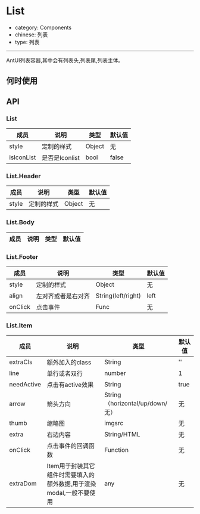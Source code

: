 # List

- category: Components
- chinese: 列表
- type: 列表

---

AntUI列表容器,其中会有列表头,列表尾,列表主体。

## 何时使用

## API

### List

| 成员        | 说明           | 类型               | 默认值       |
|-------------|----------------|--------------------|--------------|
| style      | 定制的样式       | Object           | 无
| isIconList      | 是否是Iconlist       | bool           | false

### List.Header
| 成员        | 说明           | 类型               | 默认值       |
|-------------|----------------|------------------|--------------|
| style      | 定制的样式       | Object           | 无

### List.Body
| 成员        | 说明           | 类型               | 默认值       |
|-------------|----------------|--------------------|--------------|

### List.Footer

| 成员        | 说明           | 类型               | 默认值       |
|-------------|----------------|--------------------|--------------|
| style      | 定制的样式       | Object           | 无
| align      | 左对齐或者是右对齐   | String(left/right) | left
| onClick      | 点击事件   | Func |   无  |

### List.Item

| 成员        | 说明           | 类型               | 默认值       |
|------------|----------------|--------------------|--------------|
| extraCls    | 额外加入的class        | String |   ''  |
| line       | 单行或者双行        | number |   1  |
| needActive  | 点击有active效果  | String |   true  |
| arrow      | 箭头方向        | String（horizontal/up/down/无） |   无  |
| thumb       | 缩略图  | imgsrc |   无  |
| extra      | 右边内容        | String/HTML |   无  |
| onClick    | 点击事件的回调函数 | Function |   无  |
| extraDom    | Item用于封装其它组件时需要填入的额外数据,用于渲染modal,一般不要使用 | any |   无  |
